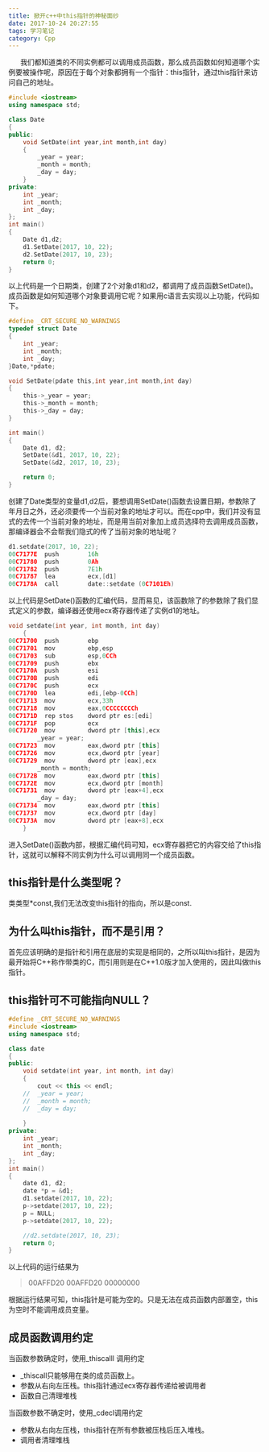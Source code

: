 ```yaml
---
title: 掀开c++中this指针的神秘面纱
date: 2017-10-24 20:27:55
tags: 学习笔记
category: Cpp
---
```

&nbsp;&nbsp;&nbsp;&nbsp;&nbsp;&nbsp;我们都知道类的不同实例都可以调用成员函数，那么成员函数如何知道哪个实例要被操作呢，原因在于每个对象都拥有一个指针：this指针，通过this指针来访问自己的地址。
<!--more-->
```cpp
#include <iostream>
using namespace std;

class Date
{
public:
	void SetDate(int year,int month,int day)
	{
		_year = year;
		_month = month;
		_day = day;
	}
private:
	int _year;
	int _month;
	int _day;
};
int main()
{
	Date d1,d2;
	d1.SetDate(2017, 10, 22);
	d2.SetDate(2017, 10, 23);
	return 0;
}
```
以上代码是一个日期类，创建了2个对象d1和d2，都调用了成员函数SetDate()。成员函数是如何知道哪个对象要调用它呢？如果用c语言去实现以上功能，代码如下。
```c
#define _CRT_SECURE_NO_WARNINGS
typedef struct Date
{
	int _year;
	int _month;
	int _day;
}Date,*pdate;

void SetDate(pdate this,int year,int month,int day)
{
	this->_year = year;
	this->_month = month;
	this->_day = day;
}

int main()
{
	Date d1, d2;
	SetDate(&d1, 2017, 10, 22);
	SetDate(&d2, 2017, 10, 23);

	return 0;
}
```
创建了Date类型的变量d1,d2后，要想调用SetDate()函数去设置日期，参数除了年月日之外，还必须要传一个当前对象的地址才可以。而在cpp中，我们并没有显式的去传一个当前对象的地址，而是用当前对象加上成员选择符去调用成员函数，那编译器会不会帮我们隐式的传了当前对象的地址呢？
```cpp
d1.setdate(2017, 10, 22);
00C7177E  push        16h  
00C71780  push        0Ah  
00C71782  push        7E1h  
00C71787  lea         ecx,[d1]  
00C7178A  call        date::setdate (0C7101Eh)  
```
以上代码是SetDate()函数的汇编代码，显而易见，该函数除了的参数除了我们显式定义的参数，编译器还使用ecx寄存器传递了实例d1的地址。
```cpp
void setdate(int year, int month, int day)
	{
00C71700  push        ebp  
00C71701  mov         ebp,esp  
00C71703  sub         esp,0CCh  
00C71709  push        ebx  
00C7170A  push        esi  
00C7170B  push        edi  
00C7170C  push        ecx  
00C7170D  lea         edi,[ebp-0CCh]  
00C71713  mov         ecx,33h  
00C71718  mov         eax,0CCCCCCCCh  
00C7171D  rep stos    dword ptr es:[edi]  
00C7171F  pop         ecx  
00C71720  mov         dword ptr [this],ecx  
		_year = year;
00C71723  mov         eax,dword ptr [this]  
00C71726  mov         ecx,dword ptr [year]  
00C71729  mov         dword ptr [eax],ecx  
		_month = month;
00C7172B  mov         eax,dword ptr [this]  
00C7172E  mov         ecx,dword ptr [month]  
00C71731  mov         dword ptr [eax+4],ecx  
		_day = day;
00C71734  mov         eax,dword ptr [this]  
00C71737  mov         ecx,dword ptr [day]  
00C7173A  mov         dword ptr [eax+8],ecx  
	}
```
进入SetDate()函数内部，根据汇编代码可知，ecx寄存器把它的内容交给了this指针，这就可以解释不同实例为什么可以调用同一个成员函数。
## this指针是什么类型呢？
类类型*const,我们无法改变this指针的指向，所以是const.
## 为什么叫this指针，而不是引用？
首先应该明确的是指针和引用在底层的实现是相同的，之所以叫this指针，是因为最开始将C++称作带类的C，而引用则是在C++1.0版才加入使用的，因此叫做this指针。
## this指针可不可能指向NULL？
```cpp
#define _CRT_SECURE_NO_WARNINGS
#include <iostream>
using namespace std;

class date
{
public:
	void setdate(int year, int month, int day)
	{
		cout << this << endl;
	//	_year = year;
	//	_month = month;
	//	_day = day;
		
	}
private:
	int _year;
	int _month;
	int _day;
};
int main()
{
	date d1, d2;
	date *p = &d1;
	d1.setdate(2017, 10, 22);
	p->setdate(2017, 10, 22);
	p = NULL;
	p->setdate(2017, 10, 22);

	//d2.setdate(2017, 10, 23);
	return 0;
}
```
以上代码的运行结果为

> 00AFFD20
00AFFD20
00000000

根据运行结果可知，this指针是可能为空的。只是无法在成员函数内部置空，this为空时不能调用成员变量。
## 成员函数调用约定
当函数参数确定时，使用_thiscalll 调用约定
- _thiscall只能够用在类的成员函数上。
- 参数从右向左压栈。this指针通过ecx寄存器传递给被调用者
- 函数自己清理堆栈

当函数参数不确定时，使用_cdecl调用约定
- 参数从右向左压栈，this指针在所有参数被压栈后压入堆栈。
- 调用者清理堆栈

